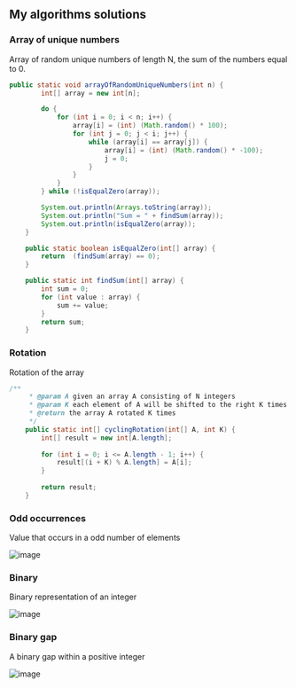 ##   My algorithms solutions


###   Array of unique numbers

  Array of random unique numbers of length N, the sum of the numbers equal to 0.

```java
public static void arrayOfRandomUniqueNumbers(int n) {
        int[] array = new int[n];

        do {
            for (int i = 0; i < n; i++) {
                array[i] = (int) (Math.random() * 100);
                for (int j = 0; j < i; j++) {
                    while (array[i] == array[j]) {
                        array[i] = (int) (Math.random() * -100);
                        j = 0;
                    }
                }
            }
        } while (!isEqualZero(array));

        System.out.println(Arrays.toString(array));
        System.out.println("Sum = " + findSum(array));
        System.out.println(isEqualZero(array));
    }

    public static boolean isEqualZero(int[] array) {
        return  (findSum(array) == 0);
    }

    public static int findSum(int[] array) {
        int sum = 0;
        for (int value : array) {
            sum += value;
        }
        return sum;
    }
```
 
  
###   Rotation
  Rotation of the array
  

```java
/**
     * @param A given an array A consisting of N integers
     * @param K each element of A will be shifted to the right K times
     * @return the array A rotated K times
     */
    public static int[] cyclingRotation(int[] A, int K) {
        int[] result = new int[A.length];
        
        for (int i = 0; i <= A.length - 1; i++) {
            result[(i + K) % A.length] = A[i];
        }      
        
        return result;
    }
```
 
 
###   Odd occurrences
  Value that occurs in a odd number of elements
  
  ![image](https://user-images.githubusercontent.com/76003029/132076172-1c64c1ef-5a3b-4e09-8fca-b0d7665f98b5.png)
  

###   Binary
  Binary representation of an integer
 
 ![image](https://user-images.githubusercontent.com/76003029/131583130-200b8a4d-7de5-4a19-a40e-8210dd7e908f.png)
 
 
###   Binary gap 
  A binary gap within a positive integer
 
 ![image](https://user-images.githubusercontent.com/76003029/131582293-ec604123-a672-4364-9732-0c4004265a21.png)


 

